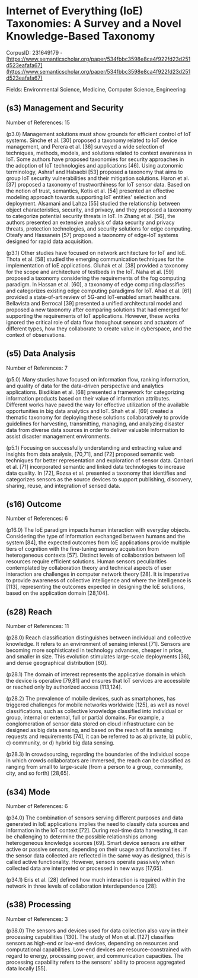 # Internet of Everything (IoE) Taxonomies: A Survey and a Novel Knowledge-Based Taxonomy

CorpusID: 231649179 - [https://www.semanticscholar.org/paper/534fbbc3598e8ca4f922fd23d251d523eafafa67](https://www.semanticscholar.org/paper/534fbbc3598e8ca4f922fd23d251d523eafafa67)

Fields: Environmental Science, Medicine, Computer Science, Engineering

## (s3) Management and Security
Number of References: 15

(p3.0) Management solutions must show grounds for efficient control of IoT systems. Sinche et al. [30] proposed a taxonomy related to IoT device management, and Perera et al. [36] surveyed a wide selection of techniques, methods, models, and solutions related to context awareness in IoT. Some authors have proposed taxonomies for security approaches in the adoption of IoT technologies and applications [46]. Using autonomic terminology, Ashraf and Habaebi [53] proposed a taxonomy that aims to group IoT security vulnerabilities and their mitigation solutions. Haron et al. [37] proposed a taxonomy of trustworthiness for IoT sensor data. Based on the notion of trust, semantics, Kotis et al. [54] presented an effective modeling approach towards supporting IoT entities' selection and deployment. Alsamani and Lahza [55] studied the relationship between object characteristics, security, and privacy, and they proposed a taxonomy to categorize potential security threats in IoT. In Zhang et al. [56], the authors presented an extensive analysis of data security and privacy threats, protection technologies, and security solutions for edge computing. Oteafy and Hassanein [57] proposed a taxonomy of edge-IoT systems designed for rapid data acquisition.

(p3.1) Other studies have focused on network architecture for IoT and IoE. Thota et al. [58] studied the emerging communication techniques for the implementation of IoE applications. Gluhak et al. [38] provided a taxonomy for the scope and architecture of testbeds in the IoT. Naha et al. [59] proposed a taxonomy considering the requirements of the fog computing paradigm. In Hassan et al. [60], a taxonomy of edge computing classifies and categorizes existing edge computing paradigms for IoT. Ahad et al. [61] provided a state-of-art review of 5G-and IoT-enabled smart healthcare. Bellavista and Berrocal [39] presented a unified architectural model and proposed a new taxonomy after comparing solutions that had emerged for supporting the requirements of IoT applications. However, these works ignored the critical role of data flow throughout sensors and actuators of different types, how they collaborate to create value in cyberspace, and the context of observations.
## (s5) Data Analysis
Number of References: 7

(p5.0) Many studies have focused on information flow, ranking information, and quality of data for the data-driven perspective and analytics applications. Bisdikian et al. [68] presented a framework for categorizing information products based on their value of information attributes. Different works have paved the way for effective utilization of the available opportunities in big data analytics and IoT. Shah et al. [69] created a thematic taxonomy for deploying these solutions collaboratively to provide guidelines for harvesting, transmitting, managing, and analyzing disaster data from diverse data sources in order to deliver valuable information to assist disaster management environments.

(p5.1) Focusing on successfully understanding and extracting value and insights from data analysis, [70,71], and [72] proposed semantic web techniques for better representation and exploration of sensor data. Qanbari et al. [71] incorporated semantic and linked data technologies to increase data quality. In [72], Rozsa et al. presented a taxonomy that identifies and categorizes sensors as the source devices to support publishing, discovery, sharing, reuse, and integration of sensed data.
## (s16) Outcome
Number of References: 6

(p16.0) The IoE paradigm impacts human interaction with everyday objects. Considering the type of information exchanged between humans and the system [84], the expected outcomes from IoE applications provide multiple tiers of cognition with the fine-tuning sensory acquisition from heterogeneous contexts [57]. Distinct levels of collaboration between IoE resources require efficient solutions. Human sensors peculiarities contemplated by collaboration theory and technical aspects of user interaction are challenges in computer network theory [28]. It is imperative to provide awareness of collective intelligence and where the intelligence is [113], representing the outcomes expected in designing the IoE solutions, based on the application domain [28,104].
## (s28) Reach
Number of References: 11

(p28.0) Reach classification distinguishes between individual and collective knowledge. It refers to an environment of sensing interest [71]. Sensors are becoming more sophisticated in technology advances, cheaper in price, and smaller in size. This evolution stimulates large-scale deployments [36], and dense geographical distribution [60].

(p28.1) The domain of interest represents the applicative domain in which the device is operative [79,81] and ensures that IoT services are accessible or reached only by authorized access [113,124].

(p28.2) The prevalence of mobile devices, such as smartphones, has triggered challenges for mobile networks worldwide [125], as well as novel classifications, such as collective knowledge classified into individual or group, internal or external, full or partial domains. For example, a conglomeration of sensor data stored on cloud infrastructure can be designed as big data sensing, and based on the reach of its sensing requests and requirements [74], it can be referred to as a) private, b) public, c) community, or d) hybrid big data sensing.

(p28.3) In crowdsourcing, regarding the boundaries of the individual scope in which crowds collaborators are immersed, the reach can be classified as ranging from small to large-scale (from a person to a group, community, city, and so forth) [28,65].
## (s34) Mode
Number of References: 6

(p34.0) The combination of sensors serving different purposes and data generated in IoE applications implies the need to classify data sources and information in the IoT context [72]. During real-time data harvesting, it can be challenging to determine the possible relationships among heterogeneous knowledge sources [69]. Smart device sensors are either active or passive sensors, depending on their usage and functionalities. If the sensor data collected are reflected in the same way as designed, this is called active functionality. However, sensors operate passively when collected data are interpreted or processed in new ways [17,65].

(p34.1) Eris et al. [28] defined how much interaction is required within the network in three levels of collaboration interdependence [28]:
## (s38) Processing
Number of References: 3

(p38.0) The sensors and devices used for data collection also vary in their processing capabilities [130]. The study of Mon et al. [127] classifies sensors as high-end or low-end devices, depending on resources and computational capabilities. Low-end devices are resource-constrained with regard to energy, processing power, and communication capacities. The processing capability refers to the sensors' ability to process aggregated data locally [55].
